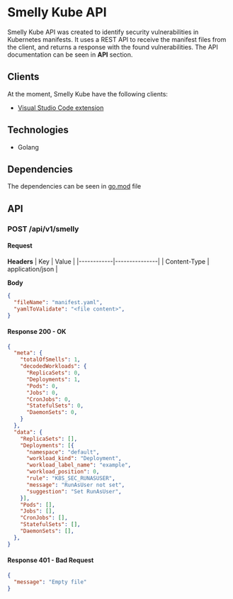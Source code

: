 # Smelly Kube API

Smelly Kube API was created to identify security vulnerabilities in Kubernetes manifests. It uses a REST API to receive the manifest files from the client, and returns a response with the found vulnerabilities. The API documentation can be seen in **API** section.

## Clients

At the moment, Smelly Kube have the following clients:
- [Visual Studio Code extension](https://github.com/VitorOriel/smelly-kube-vscode-plugin)

## Technologies

- Golang

## Dependencies

The dependencies can be seen in [go.mod](security-smells-api/go.mod) file

## API
### POST /api/v1/smelly
#### Request
**Headers**
| Key        | Value         |
|------------|---------------|
| Content-Type | application/json |

**Body**
```json
{
  "fileName": "manifest.yaml",
  "yamlToValidate": "<file content>",
}
```

#### Response 200 - OK
```json
{
  "meta": {
    "totalOfSmells": 1,
    "decodedWorkloads": {
      "ReplicaSets": 0,
      "Deployments": 1,
      "Pods": 0,
      "Jobs": 0,
      "CronJobs": 0,
      "StatefulSets": 0,
      "DaemonSets": 0,
    }
  },
  "data": {
    "ReplicaSets": [],
    "Deployments": [{
      "namespace": "default",
      "workload_kind": "Deployment",
      "workload_label_name": "example",
      "workload_position": 0,
      "rule": "K8S_SEC_RUNASUSER",
      "message": "RunAsUser not set",
      "suggestion": "Set RunAsUser",
    }],
    "Pods": [],
    "Jobs": [],
    "CronJobs": [],
    "StatefulSets": [],
    "DaemonSets": [],
  },
}
```

#### Response 401 - Bad Request
```json
{
  "message": "Empty file"
}
```
